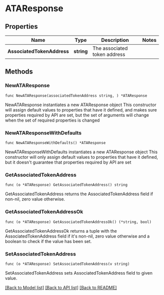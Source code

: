 # ATAResponse

## Properties

Name | Type | Description | Notes
------------ | ------------- | ------------- | -------------
**AssociatedTokenAddress** | **string** | The associated token address | 

## Methods

### NewATAResponse

`func NewATAResponse(associatedTokenAddress string, ) *ATAResponse`

NewATAResponse instantiates a new ATAResponse object
This constructor will assign default values to properties that have it defined,
and makes sure properties required by API are set, but the set of arguments
will change when the set of required properties is changed

### NewATAResponseWithDefaults

`func NewATAResponseWithDefaults() *ATAResponse`

NewATAResponseWithDefaults instantiates a new ATAResponse object
This constructor will only assign default values to properties that have it defined,
but it doesn't guarantee that properties required by API are set

### GetAssociatedTokenAddress

`func (o *ATAResponse) GetAssociatedTokenAddress() string`

GetAssociatedTokenAddress returns the AssociatedTokenAddress field if non-nil, zero value otherwise.

### GetAssociatedTokenAddressOk

`func (o *ATAResponse) GetAssociatedTokenAddressOk() (*string, bool)`

GetAssociatedTokenAddressOk returns a tuple with the AssociatedTokenAddress field if it's non-nil, zero value otherwise
and a boolean to check if the value has been set.

### SetAssociatedTokenAddress

`func (o *ATAResponse) SetAssociatedTokenAddress(v string)`

SetAssociatedTokenAddress sets AssociatedTokenAddress field to given value.



[[Back to Model list]](../README.md#documentation-for-models) [[Back to API list]](../README.md#documentation-for-api-endpoints) [[Back to README]](../README.md)


